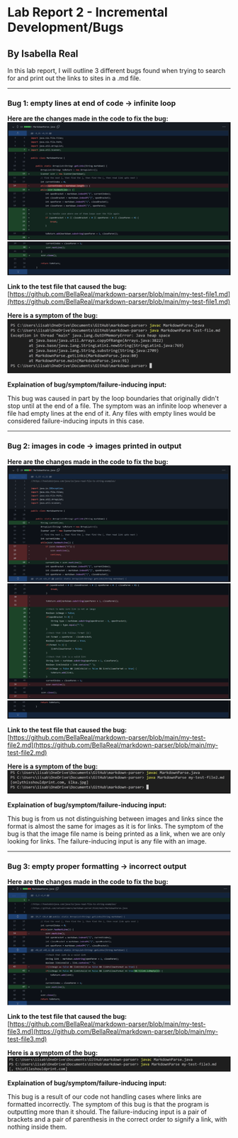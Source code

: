 # Lab Report 2 - Incremental Development/Bugs
## By Isabella Real

In this lab report, I will outline 3 different bugs found when trying to search for and print out the links to sites in a .md file.

---

### Bug 1: empty lines at end of code -> infinite loop

**Here are the changes made in the code to fix the bug:**
![Code Changes Made](fix-for-reading-empty-lines1.png)
![More Changes](fix-for-reading-empty-lines2.png)

**Link to the test file that caused the bug:**
[https://github.com/BellaReal/markdown-parser/blob/main/my-test-file1.md](https://github.com/BellaReal/markdown-parser/blob/main/my-test-file1.md)

**Here is a symptom of the bug:**
![Symptom of the bug when running](symptom-from-bug1.png)


**Explaination of bug/symptom/failure-inducing input:**

This bug was caused in part by the loop boundaries that originally didn't stop until at the end of a file. The symptom was an infinite loop whenever a file had empty lines at the end of it.  Any files with empty lines would be considered failure-inducing inputs in this case.

---

### Bug 2: images in code -> images printed in output

**Here are the changes made in the code to fix the bug:**
![Code Changes Made](fix-for-image-bug1.png)
![More Changes](fix-for-image-bug2.png)
![Even More](fix-for-image-bug3.png)

**Link to the test file that caused the bug:**
[https://github.com/BellaReal/markdown-parser/blob/main/my-test-file2.md](https://github.com/BellaReal/markdown-parser/blob/main/my-test-file2.md)

**Here is a symptom of the bug:**
![Symptom of the bug when running](symptom-from-bug2.png)


**Explaination of bug/symptom/failure-inducing input:**

This bug is from us not distinguishing between images and links since the format is almost the same for images as it is for links.  The symptom of the bug is that the image file name is being printed as a link, when we are only looking for links.  The failure-inducing input is any file with an image.

---

### Bug 3: empty proper formatting -> incorrect output

**Here are the changes made in the code to fix the bug:**
![Code Changes Made](fix-for-empty-bug.png)

**Link to the test file that caused the bug:**
[https://github.com/BellaReal/markdown-parser/blob/main/my-test-file3.md](https://github.com/BellaReal/markdown-parser/blob/main/my-test-file3.md)

**Here is a symptom of the bug:**
![Symptom of the bug when running](symptom-from-bug3.png)


**Explaination of bug/symptom/failure-inducing input:**

This bug is a result of our code not handling cases where links are formatted incorrectly.  The symptom of this bug is that the program is outputting more than it should.  The failure-inducing input is a pair of brackets and a pair of parenthesis in the correct order to signify a link, with nothing inside them.

